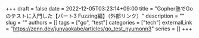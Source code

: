 +++
draft = false
date = 2022-12-05T03:23:14+09:00
title = "Gopher塾でGoのテストに入門した【パート3 Fuzzing編】（外部リンク）"
description = ""
slug = ""
authors = []
tags = ["go", "test"]
categories = ["tech"]
externalLink = "https://zenn.dev/junyaokabe/articles/go_test_nyumonn3"
series = []
+++
